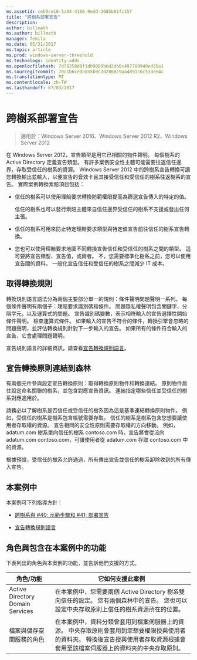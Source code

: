 ```yaml
---
ms.assetid: ceb9ce18-5a94-4166-9edd-2685b81fc15f
title: "跨樹系部署宣告"
description: 
author: billmath
ms.author: billmath
manager: femila
ms.date: 05/31/2017
ms.topic: article
ms.prod: windows-server-threshold
ms.technology: identity-adds
ms.openlocfilehash: 7d78258d8f1db9889b6d2db8c497780940ed35a1
ms.sourcegitcommit: 70c1b6cedad55b9c7d2068c9aa4891c6c533ee4c
ms.translationtype: MT
ms.contentlocale: zh-TW
ms.lasthandoff: 07/03/2017
---
```

# <a name="deploy-claims-across-forests"></a>跨樹系部署宣告

>適用於：Windows Server 2016、Windows Server 2012 R2、Windows Server 2012

在 Windows Server 2012，宣告類型是用它已相關的物件聲明。 每個樹系的 Active Directory 定義宣告類型。 有許多案例安全性主體可能需要往返信任邊界，存取受信任的樹系的資源。 Windows Server 2012 中的跨樹系宣告轉換可讓您轉換輸出並輸入，以便宣告的音效卡且其接受信任和受信任的樹系往返樹系的宣告。 實際案例轉換索賠項目包括：  
  
-   信任的樹系可以使用理賠要求轉換防範權限提高為篩選宣告傳入的特定的值。  
  
    信任的樹系也可以發行索賠主體來自信任邊界受信任的樹系不支援或發出任何主張。  
  
-   信任的樹系可用來防止特定理賠要求類型與特定值宣告前往信任的樹系宣告轉換。  
  
-   您也可以使用理賠要求地圖不同轉換宣告信任和受信任的樹系之間的類型。 這可要將宣告類型、宣告值，或兩者。 不，您需要標準化樹系之前，您可以使用宣告間的資料。 一般化宣告信任和受信任的樹系之間減少 IT 成本。  
  
## <a name="claim-transformation-rules"></a>取得轉換規則  
轉換規則語言語法分為兩個主要部分單一的規則：條件聲明問題聲明一系列。 每個條件聲明有兩個子：理賠要求識別碼和條件。 問題隱私權聲明包含關鍵字、分隔字元，以及運算式的問題。 宣告識別碼變數，表示相符輸入的宣告選擇性開始條件聲明。 檢查運算式條件。 如果輸入的宣告不符合的條件，轉換引擎會忽略的問題聲明，並評估轉換規則針對下一步輸入的宣告。 如果所有的條件符合輸入的宣告，它會處理問題聲明。  
  
宣告規則語言的詳細資訊，請查看[宣告轉換規則語言](Claims-Transformation-Rules-Language.md)。  
  
## <a name="linking-claim-transformation-policies-to-forests"></a>宣告轉換原則連結到森林  
有兩個元件參與設定宣告轉換原則：取得轉換原則物件和轉換連結。 原則物件居住設定命名關聯的樹系，並包含對應宣告資訊。 連結指定哪些信任並受信任的樹系對應適用於。  
  
請務必以了解樹系是否信任或受信任的樹系因為這是基準連結轉換原則物件。 例如，受信任的樹系是樹系包含帳號需要存取。 信任的樹系是樹系包含您想要讓使用者存取權的資源。 宣告相同的安全性原則需要存取權的方向移動。 例如，adatum.com 樹系單向信任的樹系 contoso.com 時，宣告將會從流向 adatum.com contoso.com，可讓使用者從 adatum.com 存取 contoso.com 中的資源。  
  
根據預設，受信任的樹系允許通過，所有傳出宣告並信任的樹系卸除收到的所有傳入宣告。  
  
## <a name="in-this-scenario"></a>本案例中  
本案例可下列指導方針：  
  
-   [跨樹系與 #40; 示範步驟和 #41; 部署宣告](Deploy-Claims-Across-Forests--Demonstration-Steps-.md)  
  
-   [宣告轉換規則語言](Claims-Transformation-Rules-Language.md)  
  
## <a name="BKMK_NEW"></a>角色與包含在本案例中的功能  
下表列出的角色與本案例的功能，並告訴他們支援的方式。  
  
|角色/功能|它如何支援此案例|  
|-----------------|---------------------------------|  
|Active Directory Domain Services|在本案例中，您需要兩個 Active Directory 樹系雙向信任的設定。 您有兩個森林中的宣告。 您也可以設定中央存取原則上信任的樹系資源所在的位置。|  
|檔案與儲存空間服務的角色|在本案例中，資料分類會套用到檔案伺服器上的資源。 中央存取原則會套用到您想要權限授與使用者的資料夾。 轉換後宣告授與使用者存取資源根據會套用至該檔案伺服器上的資料夾的中央存取原則。|  
  


